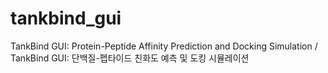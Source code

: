 # tankbind_gui
TankBind GUI: Protein-Peptide Affinity Prediction and Docking Simulation / TankBind GUI: 단백질-펩타이드 친화도 예측 및 도킹 시뮬레이션
